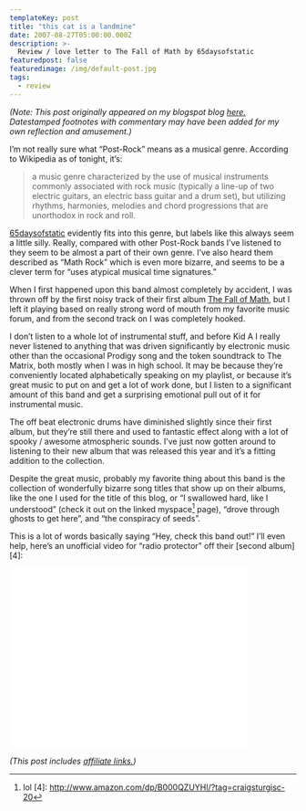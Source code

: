 ```yaml
---
templateKey: post
title: "this cat is a landmine"
date: 2007-08-27T05:00:00.000Z
description: >-
  Review / love letter to The Fall of Math by 65daysofstatic
featuredpost: false
featuredimage: /img/default-post.jpg
tags:
  - review
---
```


*(Note: This post originally appeared on my blogspot blog [here.][1] Datestamped footnotes with commentary may have been added for my own reflection and amusement.)*

 [1]: http://craigtsoandso.blogspot.com/2007/08/this-cat-is-landmine.html

I’m not really sure what “Post-Rock” means as a musical genre. According to Wikipedia as of tonight, it’s:

> a music genre characterized by the use of musical instruments commonly associated with rock music (typically a line-up of two electric guitars, an electric bass guitar and a drum set), but utilizing rhythms, harmonies, melodies and chord progressions that are unorthodox in rock and roll.

[65daysofstatic][2] evidently fits into this genre, but labels like this always seem a little silly. Really, compared with other Post-Rock bands I’ve listened to they seem to be almost a part of their own genre. I’ve also heard them described as “Math Rock” which is even more bizarre, and seems to be a clever term for “uses atypical musical time signatures.”

 [2]: http://www.65daysofstatic.com/

When I first happened upon this band almost completely by accident, I was thrown off by the first noisy track of their first album [The Fall of Math][3], but I left it playing based on really strong word of mouth from my favorite music forum, and from the second track on I was completely hooked.

 [3]: http://www.amazon.com/dp/B0013F4DSG/?tag=craigsturgisc-20

I don’t listen to a whole lot of instrumental stuff, and before Kid A I really never listened to anything that was driven significantly by electronic music other than the occasional Prodigy song and the token soundtrack to The Matrix, both mostly when I was in high school. It may be because they’re conveniently located alphabetically speaking on my playlist, or because it’s great music to put on and get a lot of work done, but I listen to a significant amount of this band and get a surprising emotional pull out of it for instrumental music.

The off beat electronic drums have diminished slightly since their first album, but they’re still there and used to fantastic effect along with a lot of spooky / awesome atmospheric sounds. I’ve just now gotten around to listening to their new album that was released this year and it’s a fitting addition to the collection.

Despite the great music, probably my favorite thing about this band is the collection of wonderfully bizarre song titles that show up on their albums, like the one I used for the title of this blog, or “I swallowed hard, like I understood” (check it out on the linked myspace[^1] page), “drove through ghosts to get here”, and “the conspiracy of seeds”.

This is a lot of words basically saying “Hey, check this band out!” I’ll even help, here’s an unofficial video for “radio protector” off their [second album][4]:

<iframe width="420" height="315" src="//www.youtube.com/embed/7jxvy7W9bqo" frameborder="0" allowfullscreen></iframe>

 [^1]: lol 
 [4]: http://www.amazon.com/dp/B000QZUYHI/?tag=craigsturgisc-20

 *(This post includes [affiliate links.][5])*

 [5]: /affiliate-links/
